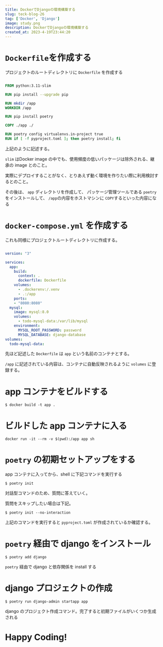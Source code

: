 ```yaml
---
title: DockerでDjangoの環境構築する
slug: teck-blog-26
tag: ['Docker', 'Django']
image: study.png
description: DockerでDjangoの環境構築する
created_at: 2023-4-19T23:44:20
---
```


# `Dockerfile`を作成する

プロジェクトのルートディレクトリに `Dockerfile` を作成する

```Dockerfile

FROM python:3.11-slim

RUN pip install --upgrade pip

RUN mkdir /app
WORKDIR /app

RUN pip install poetry

COPY ./app ./

RUN poetry config virtualenvs.in-project true
RUN if [ -f pyproject.toml ]; then poetry install; fi
```

上記のように記述する。

`slim` はDocker image の中でも、使用頻度の低いパッケージは除外される、継承の image とのこと。

実際にデプロイすることがなく、とりあえず動く環境を作りたい際に利用検討するとのこと。

その後は、 `app` ディレクトリを作成して、 パッケージ管理ツールである `poetry` をインストールして、 `/app`の内容をホストマシンに `COPY`するといった内容になる

# `docker-compose.yml` を作成する

これも同様にプロジェクトルートディレクトリに作成する。

```docker-compose.yml

version: "3"

services:
  app:
    build:
      context: .
      dockerfile: Dockerfile
    volumes:
      - .dockerenv:/.venv
      - .:/app
    ports:
    - "8080:8080"
  mysql:
    image: mysql:8.0
    volumes:
      - todo-mysql-data:/var/lib/mysql
    environment:
      MYSQL_ROOT_PASSWORD: password
      MYSQL_DATABASE: django-database
volumes:
  todo-mysql-data:
```

先ほど記述した `Dockerfile` は `app` という名前のコンテナとする。

`/app` に記述されている内容は、コンテナに自動反映されるように `volumes` に登録する。

# app コンテナをビルドする

```
$ docker build -t app .
```

# ビルドした app コンテナに入る

```
docker run -it --rm -v $(pwd):/app app sh
```

# `poetry` の初期セットアップをする

app コンテナに入ってから、shell に下記コマンドを実行する

```
$ poetry init
```

対話型コマンドのため、質問に答えていく。

質問をスキップしたい場合は下記。

```
$ poetry init --no-interaction
```


上記のコマンドを実行すると `pyproject.toml` が作成されているか確認する。

# `poetry` 経由で django をインストール

```
$ poetry add django
```

`poetry` 経由で django と依存関係を install する

# django プロジェクトの作成

```
$ poetry run django-admin startapp app
```

django のプロジェクト作成コマンド。完了すると初期ファイルがいくつか生成される

# Happy Coding!
